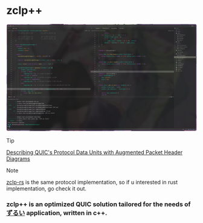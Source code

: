 # zclp++

<img src="assets/image 1.png"/>

> [!TIP]
> [Describing QUIC's Protocol Data Units with Augmented Packet Header Diagrams](https://www.ietf.org/archive/id/draft-mcquistin-quic-augmented-diagrams-05.html)

> [!NOTE]
> [zclp-rs](https://github.com/Akzestia/zclp-rs) is the same protocol implementation, so if u interested in rust implementation, go check it out.

### zclp++ is an optimized QUIC solution tailored for the needs of [ずるい](https://github.com/Akzestia/Zurui) application, written in c++.
